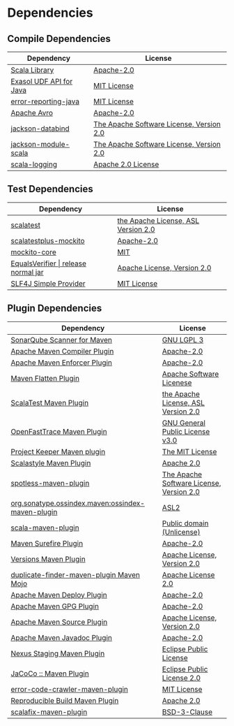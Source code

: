 <!-- @formatter:off -->
# Dependencies

## Compile Dependencies

| Dependency                   | License                                       |
| ---------------------------- | --------------------------------------------- |
| [Scala Library][0]           | [Apache-2.0][1]                               |
| [Exasol UDF API for Java][2] | [MIT License][3]                              |
| [error-reporting-java][4]    | [MIT License][5]                              |
| [Apache Avro][6]             | [Apache-2.0][7]                               |
| [jackson-databind][8]        | [The Apache Software License, Version 2.0][7] |
| [jackson-module-scala][9]    | [The Apache Software License, Version 2.0][7] |
| [scala-logging][10]          | [Apache 2.0 License][11]                      |

## Test Dependencies

| Dependency                                 | License                                   |
| ------------------------------------------ | ----------------------------------------- |
| [scalatest][12]                            | [the Apache License, ASL Version 2.0][13] |
| [scalatestplus-mockito][14]                | [Apache-2.0][13]                          |
| [mockito-core][15]                         | [MIT][16]                                 |
| [EqualsVerifier \| release normal jar][17] | [Apache License, Version 2.0][7]          |
| [SLF4J Simple Provider][18]                | [MIT License][19]                         |

## Plugin Dependencies

| Dependency                                              | License                                       |
| ------------------------------------------------------- | --------------------------------------------- |
| [SonarQube Scanner for Maven][20]                       | [GNU LGPL 3][21]                              |
| [Apache Maven Compiler Plugin][22]                      | [Apache-2.0][7]                               |
| [Apache Maven Enforcer Plugin][23]                      | [Apache-2.0][7]                               |
| [Maven Flatten Plugin][24]                              | [Apache Software Licenese][7]                 |
| [ScalaTest Maven Plugin][25]                            | [the Apache License, ASL Version 2.0][13]     |
| [OpenFastTrace Maven Plugin][26]                        | [GNU General Public License v3.0][27]         |
| [Project Keeper Maven plugin][28]                       | [The MIT License][29]                         |
| [Scalastyle Maven Plugin][30]                           | [Apache 2.0][11]                              |
| [spotless-maven-plugin][31]                             | [The Apache Software License, Version 2.0][7] |
| [org.sonatype.ossindex.maven:ossindex-maven-plugin][32] | [ASL2][33]                                    |
| [scala-maven-plugin][34]                                | [Public domain (Unlicense)][35]               |
| [Maven Surefire Plugin][36]                             | [Apache-2.0][7]                               |
| [Versions Maven Plugin][37]                             | [Apache License, Version 2.0][7]              |
| [duplicate-finder-maven-plugin Maven Mojo][38]          | [Apache License 2.0][11]                      |
| [Apache Maven Deploy Plugin][39]                        | [Apache-2.0][7]                               |
| [Apache Maven GPG Plugin][40]                           | [Apache-2.0][7]                               |
| [Apache Maven Source Plugin][41]                        | [Apache License, Version 2.0][7]              |
| [Apache Maven Javadoc Plugin][42]                       | [Apache-2.0][7]                               |
| [Nexus Staging Maven Plugin][43]                        | [Eclipse Public License][44]                  |
| [JaCoCo :: Maven Plugin][45]                            | [Eclipse Public License 2.0][46]              |
| [error-code-crawler-maven-plugin][47]                   | [MIT License][48]                             |
| [Reproducible Build Maven Plugin][49]                   | [Apache 2.0][33]                              |
| [scalafix-maven-plugin][50]                             | [BSD-3-Clause][51]                            |

[0]: https://www.scala-lang.org/
[1]: https://www.apache.org/licenses/LICENSE-2.0
[2]: https://github.com/exasol/udf-api-java/
[3]: https://github.com/exasol/udf-api-java/blob/main/LICENSE
[4]: https://github.com/exasol/error-reporting-java/
[5]: https://github.com/exasol/error-reporting-java/blob/main/LICENSE
[6]: https://avro.apache.org
[7]: https://www.apache.org/licenses/LICENSE-2.0.txt
[8]: https://github.com/FasterXML/jackson
[9]: https://github.com/FasterXML/jackson-module-scala
[10]: https://github.com/lightbend/scala-logging
[11]: http://www.apache.org/licenses/LICENSE-2.0.html
[12]: http://www.scalatest.org
[13]: http://www.apache.org/licenses/LICENSE-2.0
[14]: https://github.com/scalatest/scalatestplus-mockito
[15]: https://github.com/mockito/mockito
[16]: https://opensource.org/licenses/MIT
[17]: https://www.jqno.nl/equalsverifier
[18]: http://www.slf4j.org
[19]: http://www.opensource.org/licenses/mit-license.php
[20]: http://sonarsource.github.io/sonar-scanner-maven/
[21]: http://www.gnu.org/licenses/lgpl.txt
[22]: https://maven.apache.org/plugins/maven-compiler-plugin/
[23]: https://maven.apache.org/enforcer/maven-enforcer-plugin/
[24]: https://www.mojohaus.org/flatten-maven-plugin/
[25]: https://www.scalatest.org/user_guide/using_the_scalatest_maven_plugin
[26]: https://github.com/itsallcode/openfasttrace-maven-plugin
[27]: https://www.gnu.org/licenses/gpl-3.0.html
[28]: https://github.com/exasol/project-keeper/
[29]: https://github.com/exasol/project-keeper/blob/main/LICENSE
[30]: http://www.scalastyle.org
[31]: https://github.com/diffplug/spotless
[32]: https://sonatype.github.io/ossindex-maven/maven-plugin/
[33]: http://www.apache.org/licenses/LICENSE-2.0.txt
[34]: http://github.com/davidB/scala-maven-plugin
[35]: http://unlicense.org/
[36]: https://maven.apache.org/surefire/maven-surefire-plugin/
[37]: https://www.mojohaus.org/versions/versions-maven-plugin/
[38]: https://basepom.github.io/duplicate-finder-maven-plugin
[39]: https://maven.apache.org/plugins/maven-deploy-plugin/
[40]: https://maven.apache.org/plugins/maven-gpg-plugin/
[41]: https://maven.apache.org/plugins/maven-source-plugin/
[42]: https://maven.apache.org/plugins/maven-javadoc-plugin/
[43]: http://www.sonatype.com/public-parent/nexus-maven-plugins/nexus-staging/nexus-staging-maven-plugin/
[44]: http://www.eclipse.org/legal/epl-v10.html
[45]: https://www.jacoco.org/jacoco/trunk/doc/maven.html
[46]: https://www.eclipse.org/legal/epl-2.0/
[47]: https://github.com/exasol/error-code-crawler-maven-plugin/
[48]: https://github.com/exasol/error-code-crawler-maven-plugin/blob/main/LICENSE
[49]: http://zlika.github.io/reproducible-build-maven-plugin
[50]: https://github.com/evis/scalafix-maven-plugin
[51]: https://opensource.org/licenses/BSD-3-Clause
